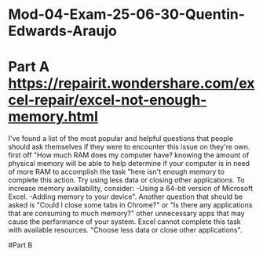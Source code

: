 # Mod-04-Exam-25-06-30-Quentin-Edwards-Araujo

# Part A   https://repairit.wondershare.com/excel-repair/excel-not-enough-memory.html

I've found a list of the most popular and helpful questions that people should ask themselves if they were to encounter this issue on they're own. first off "How much RAM does my computer have? knowing the amount of physical memory will be able to help determine if your computer is in need of more RAM to accomplish the task "here isn't enough memory to complete this action. Try using less data or closing other applications. To increase memory availability, consider:
-Using a 64-bit version of Microsoft Excel.
-Adding memory to your device". Another question that should be asked is "Could I close some tabs in Chrome?" or "Is there any applications that are consuming to much memory?" other unnecessary apps that may cause the performance of your system. Excel cannot complete this task with available resources. "Choose less data or close other applications".

#Part B

